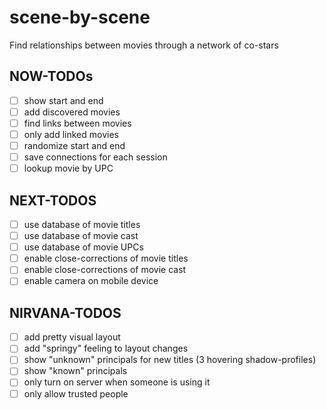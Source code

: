 # scene-by-scene

Find relationships between movies through a network of co-stars

## NOW-TODOs

- [ ] show start and end
- [ ] add discovered movies
- [ ] find links between movies
- [ ] only add linked movies
- [ ] randomize start and end
- [ ] save connections for each session
- [ ] lookup movie by UPC

## NEXT-TODOS

- [ ] use database of movie titles
- [ ] use database of movie cast
- [ ] use database of movie UPCs
- [ ] enable close-corrections of movie titles
- [ ] enable close-corrections of movie cast
- [ ] enable camera on mobile device

## NIRVANA-TODOS

- [ ] add pretty visual layout
- [ ] add "springy" feeling to layout changes
- [ ] show "unknown" principals for new titles  (3 hovering shadow-profiles)
- [ ] show "known" principals
- [ ] only turn on server when someone is using it
- [ ] only allow trusted people